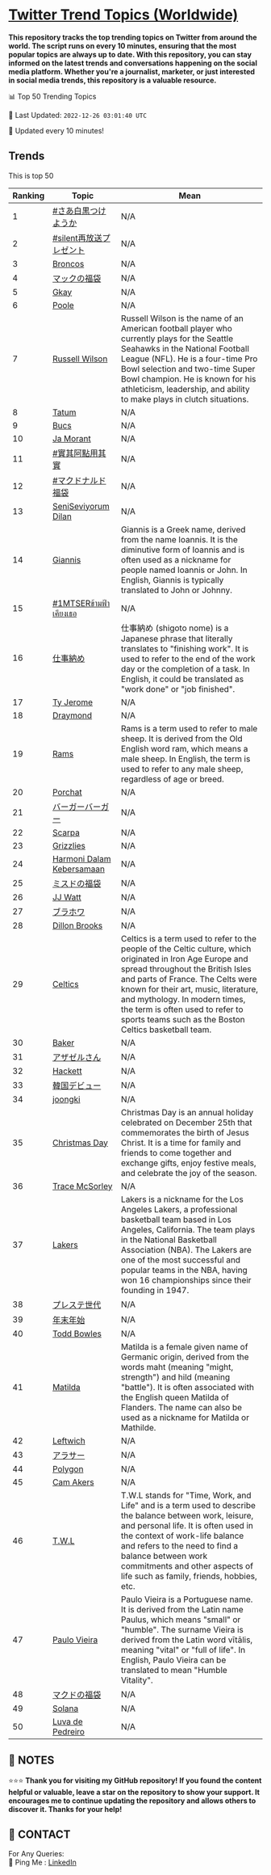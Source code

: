 [Twitter Trend Topics (Worldwide)](https://github.com/ErcinDedeoglu/Twitter-Trend-Topics)
==========

**This repository tracks the top trending topics on Twitter from around the world. 
The script runs on every 10 minutes, ensuring that the most popular topics are always up to date. 
With this repository, you can stay informed on the latest trends and conversations happening on the social media platform. 
Whether you're a journalist, marketer, or just interested in social media trends, this repository is a valuable resource.**


📊 Top 50 Trending Topics

📆 Last Updated: `2022-12-26 03:01:40 UTC`

🔧 Updated every 10 minutes!


## Trends

This is top 50

| Ranking | Topic | Mean |
| ------- | ------------ | ------------ |
| 1 | [#さあ白黒つけようか](http://twitter.com/search?q=%23%e3%81%95%e3%81%82%e7%99%bd%e9%bb%92%e3%81%a4%e3%81%91%e3%82%88%e3%81%86%e3%81%8b) | N/A |
| 2 | [#silent再放送プレゼント](http://twitter.com/search?q=%23silent%e5%86%8d%e6%94%be%e9%80%81%e3%83%97%e3%83%ac%e3%82%bc%e3%83%b3%e3%83%88) | N/A |
| 3 | [Broncos](http://twitter.com/search?q=Broncos) | N/A |
| 4 | [マックの福袋](http://twitter.com/search?q=%e3%83%9e%e3%83%83%e3%82%af%e3%81%ae%e7%a6%8f%e8%a2%8b) | N/A |
| 5 | [Gkay](http://twitter.com/search?q=Gkay) | N/A |
| 6 | [Poole](http://twitter.com/search?q=Poole) | N/A |
| 7 | [Russell Wilson](http://twitter.com/search?q=Russell+Wilson) | Russell Wilson is the name of an American football player who currently plays for the Seattle Seahawks in the National Football League (NFL). He is a four-time Pro Bowl selection and two-time Super Bowl champion. He is known for his athleticism, leadership, and ability to make plays in clutch situations. |
| 8 | [Tatum](http://twitter.com/search?q=Tatum) | N/A |
| 9 | [Bucs](http://twitter.com/search?q=Bucs) | N/A |
| 10 | [Ja Morant](http://twitter.com/search?q=Ja+Morant) | N/A |
| 11 | [#實其阿點用其實](http://twitter.com/search?q=%23%e5%af%a6%e5%85%b6%e9%98%bf%e9%bb%9e%e7%94%a8%e5%85%b6%e5%af%a6) | N/A |
| 12 | [#マクドナルド福袋](http://twitter.com/search?q=%23%e3%83%9e%e3%82%af%e3%83%89%e3%83%8a%e3%83%ab%e3%83%89%e7%a6%8f%e8%a2%8b) | N/A |
| 13 | [SeniSeviyorum Dilan](http://twitter.com/search?q=SeniSeviyorum+Dilan) | N/A |
| 14 | [Giannis](http://twitter.com/search?q=Giannis) | Giannis is a Greek name, derived from the name Ioannis. It is the diminutive form of Ioannis and is often used as a nickname for people named Ioannis or John. In English, Giannis is typically translated to John or Johnny. |
| 15 | [#1MTSERข้ามฟ้าเคียงเธอ](http://twitter.com/search?q=%231MTSER%e0%b8%82%e0%b9%89%e0%b8%b2%e0%b8%a1%e0%b8%9f%e0%b9%89%e0%b8%b2%e0%b9%80%e0%b8%84%e0%b8%b5%e0%b8%a2%e0%b8%87%e0%b9%80%e0%b8%98%e0%b8%ad) | N/A |
| 16 | [仕事納め](http://twitter.com/search?q=%e4%bb%95%e4%ba%8b%e7%b4%8d%e3%82%81) | 仕事納め (shigoto nome) is a Japanese phrase that literally translates to "finishing work". It is used to refer to the end of the work day or the completion of a task. In English, it could be translated as "work done" or "job finished". |
| 17 | [Ty Jerome](http://twitter.com/search?q=Ty+Jerome) | N/A |
| 18 | [Draymond](http://twitter.com/search?q=Draymond) | N/A |
| 19 | [Rams](http://twitter.com/search?q=Rams) | Rams is a term used to refer to male sheep. It is derived from the Old English word ram, which means a male sheep. In English, the term is used to refer to any male sheep, regardless of age or breed. |
| 20 | [Porchat](http://twitter.com/search?q=Porchat) | N/A |
| 21 | [バーガーバーガー](http://twitter.com/search?q=%e3%83%90%e3%83%bc%e3%82%ac%e3%83%bc%e3%83%90%e3%83%bc%e3%82%ac%e3%83%bc) | N/A |
| 22 | [Scarpa](http://twitter.com/search?q=Scarpa) | N/A |
| 23 | [Grizzlies](http://twitter.com/search?q=Grizzlies) | N/A |
| 24 | [Harmoni Dalam Kebersamaan](http://twitter.com/search?q=Harmoni+Dalam+Kebersamaan) | N/A |
| 25 | [ミスドの福袋](http://twitter.com/search?q=%e3%83%9f%e3%82%b9%e3%83%89%e3%81%ae%e7%a6%8f%e8%a2%8b) | N/A |
| 26 | [JJ Watt](http://twitter.com/search?q=JJ+Watt) | N/A |
| 27 | [ブラホワ](http://twitter.com/search?q=%e3%83%96%e3%83%a9%e3%83%9b%e3%83%af) | N/A |
| 28 | [Dillon Brooks](http://twitter.com/search?q=Dillon+Brooks) | N/A |
| 29 | [Celtics](http://twitter.com/search?q=Celtics) | Celtics is a term used to refer to the people of the Celtic culture, which originated in Iron Age Europe and spread throughout the British Isles and parts of France. The Celts were known for their art, music, literature, and mythology. In modern times, the term is often used to refer to sports teams such as the Boston Celtics basketball team. |
| 30 | [Baker](http://twitter.com/search?q=Baker) | N/A |
| 31 | [アザゼルさん](http://twitter.com/search?q=%e3%82%a2%e3%82%b6%e3%82%bc%e3%83%ab%e3%81%95%e3%82%93) | N/A |
| 32 | [Hackett](http://twitter.com/search?q=Hackett) | N/A |
| 33 | [韓国デビュー](http://twitter.com/search?q=%e9%9f%93%e5%9b%bd%e3%83%87%e3%83%93%e3%83%a5%e3%83%bc) | N/A |
| 34 | [joongki](http://twitter.com/search?q=joongki) | N/A |
| 35 | [Christmas Day](http://twitter.com/search?q=Christmas+Day) | Christmas Day is an annual holiday celebrated on December 25th that commemorates the birth of Jesus Christ. It is a time for family and friends to come together and exchange gifts, enjoy festive meals, and celebrate the joy of the season. |
| 36 | [Trace McSorley](http://twitter.com/search?q=Trace+McSorley) | N/A |
| 37 | [Lakers](http://twitter.com/search?q=Lakers) | Lakers is a nickname for the Los Angeles Lakers, a professional basketball team based in Los Angeles, California. The team plays in the National Basketball Association (NBA). The Lakers are one of the most successful and popular teams in the NBA, having won 16 championships since their founding in 1947. |
| 38 | [プレステ世代](http://twitter.com/search?q=%e3%83%97%e3%83%ac%e3%82%b9%e3%83%86%e4%b8%96%e4%bb%a3) | N/A |
| 39 | [年末年始](http://twitter.com/search?q=%e5%b9%b4%e6%9c%ab%e5%b9%b4%e5%a7%8b) | N/A |
| 40 | [Todd Bowles](http://twitter.com/search?q=Todd+Bowles) | N/A |
| 41 | [Matilda](http://twitter.com/search?q=Matilda) | Matilda is a female given name of Germanic origin, derived from the words maht (meaning "might, strength") and hild (meaning "battle"). It is often associated with the English queen Matilda of Flanders. The name can also be used as a nickname for Matilda or Mathilde. |
| 42 | [Leftwich](http://twitter.com/search?q=Leftwich) | N/A |
| 43 | [アラサー](http://twitter.com/search?q=%e3%82%a2%e3%83%a9%e3%82%b5%e3%83%bc) | N/A |
| 44 | [Polygon](http://twitter.com/search?q=Polygon) | N/A |
| 45 | [Cam Akers](http://twitter.com/search?q=Cam+Akers) | N/A |
| 46 | [T.W.L](http://twitter.com/search?q=T.W.L) | T.W.L stands for "Time, Work, and Life" and is a term used to describe the balance between work, leisure, and personal life. It is often used in the context of work-life balance and refers to the need to find a balance between work commitments and other aspects of life such as family, friends, hobbies, etc. |
| 47 | [Paulo Vieira](http://twitter.com/search?q=Paulo+Vieira) | Paulo Vieira is a Portuguese name. It is derived from the Latin name Paulus, which means "small" or "humble". The surname Vieira is derived from the Latin word vītālis, meaning "vital" or "full of life". In English, Paulo Vieira can be translated to mean "Humble Vitality". |
| 48 | [マクドの福袋](http://twitter.com/search?q=%e3%83%9e%e3%82%af%e3%83%89%e3%81%ae%e7%a6%8f%e8%a2%8b) | N/A |
| 49 | [Solana](http://twitter.com/search?q=Solana) | N/A |
| 50 | [Luva de Pedreiro](http://twitter.com/search?q=Luva+de+Pedreiro) | N/A |




## 📝 NOTES

⭐⭐⭐ **Thank you for visiting my GitHub repository! If you found the content helpful or valuable, leave a star on the repository to show your support. It encourages me to continue updating the repository and allows others to discover it. Thanks for your help!**

## 📨 CONTACT

 For Any Queries:  
            🏓 Ping Me : [LinkedIn](https://www.linkedin.com/in/ercindedeoglu/)